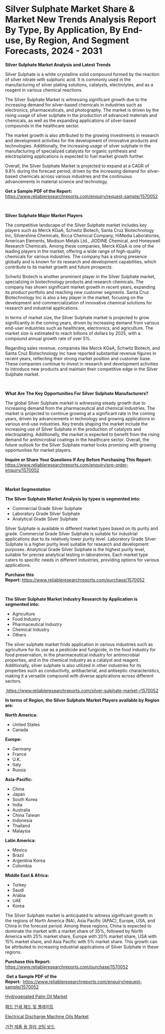 <p><h1>Silver Sulphate Market Share & Market New Trends Analysis Report By Type, By Application, By End-use, By Region, And Segment Forecasts, 2024 - 2031</h1></p><p><strong>Silver Sulphate Market Analysis and Latest Trends</strong></p>
<p><p>Silver Sulphate is a white crystalline solid compound formed by the reaction of silver nitrate with sulphuric acid. It is commonly used in the manufacturing of silver plating solutions, catalysts, electrolytes, and as a reagent in various chemical reactions.</p><p>The Silver Sulphate Market is witnessing significant growth due to the increasing demand for silver-based chemicals in industries such as electronics, pharmaceuticals, and photography. The market is driven by the rising usage of silver sulphate in the production of advanced materials and chemicals, as well as the expanding applications of silver-based compounds in the healthcare sector.</p><p>The market growth is also attributed to the growing investments in research and development activities for the development of innovative products and technologies. Additionally, the increasing usage of silver sulphate in the manufacturing of specialized catalysts for organic synthesis and electroplating applications is expected to fuel market growth further.</p><p>Overall, the Silver Sulphate Market is projected to expand at a CAGR of 9.8% during the forecast period, driven by the increasing demand for silver-based chemicals across various industries and the continuous advancements in material science and technology.</p></p>
<p><strong>Get a Sample PDF of the Report:&nbsp;</strong> <a href="https://www.reliableresearchreports.com/enquiry/request-sample/1570052">https://www.reliableresearchreports.com/enquiry/request-sample/1570052</a></p>
<p>&nbsp;</p>
<p><strong>Silver Sulphate Major Market Players</strong></p>
<p><p>The competitive landscape of the Silver Sulphate market includes key players such as Merck KGaA, Schwitz Biotech, Santa Cruz Biotechnology Inc, Silvershine Chemicals, Ricca Chemical Company, HiMedia Laboratories, American Elements, Modison Metals Ltd., JIODINE Chemical, and Honeywell Research Chemicals. Among these companies, Merck KGaA is one of the leading players in the market, offering a wide range of high-quality chemicals for various industries. The company has a strong presence globally and is known for its research and development capabilities, which contribute to its market growth and future prospects.</p><p>Schwitz Biotech is another prominent player in the Silver Sulphate market, specializing in biotechnology products and research chemicals. The company has shown significant market growth in recent years, expanding its product portfolio and reaching new customer segments. Santa Cruz Biotechnology Inc is also a key player in the market, focusing on the development and commercialization of innovative chemical solutions for research and industrial applications.</p><p>In terms of market size, the Silver Sulphate market is projected to grow significantly in the coming years, driven by increasing demand from various end-user industries such as healthcare, electronics, and agriculture. The market size is estimated to reach billions of dollars by 2025, with a compound annual growth rate of over 5%.</p><p>Regarding sales revenue, companies like Merck KGaA, Schwitz Biotech, and Santa Cruz Biotechnology Inc have reported substantial revenue figures in recent years, reflecting their strong market position and customer base. These companies continue to invest in research and development activities to introduce new products and maintain their competitive edge in the Silver Sulphate market.</p></p>
<p>&nbsp;</p>
<p><strong>What Are The Key Opportunities For Silver Sulphate Manufacturers?</strong></p>
<p><p>The global Silver Sulphate market is witnessing steady growth due to increasing demand from the pharmaceutical and chemical industries. The market is projected to continue growing at a significant rate in the coming years, driven by advancements in technology and growing applications in various end-use industries. Key trends shaping the market include the increasing use of Silver Sulphate in the production of catalysts and electroplating. Additionally, the market is expected to benefit from the rising demand for antimicrobial coatings in the healthcare sector. Overall, the future outlook for the Silver Sulphate market looks promising with growing opportunities for market players.</p></p>
<p><strong>Inquire or Share Your Questions If Any Before Purchasing This Report:</strong> <a href="https://www.reliableresearchreports.com/enquiry/pre-order-enquiry/1570052">https://www.reliableresearchreports.com/enquiry/pre-order-enquiry/1570052</a></p>
<p>&nbsp;</p>
<p><strong>Market Segmentation</strong></p>
<p><strong>The Silver Sulphate Market Analysis by types is segmented into:</strong></p>
<p><ul><li>Commercial Grade Silver Sulphate</li><li>Laboratory Grade Silver Sulphate</li><li>Analytical Grade Silver Sulphate</li></ul></p>
<p><p>Silver Sulphate is available in different market types based on its purity and grade. Commercial Grade Silver Sulphate is suitable for industrial applications due to its relatively lower purity level. Laboratory Grade Silver Sulphate is a higher purity level suitable for research and development purposes. Analytical Grade Silver Sulphate is the highest purity level, suitable for precise analytical testing in laboratories. Each market type caters to specific needs in different industries, providing options for various applications.</p></p>
<p><strong>Purchase this Report:&nbsp;</strong><a href="https://www.reliableresearchreports.com/purchase/1570052">https://www.reliableresearchreports.com/purchase/1570052</a></p>
<p>&nbsp;</p>
<p><strong>The Silver Sulphate Market Industry Research by Application is segmented into:</strong></p>
<p><ul><li>Agriculture</li><li>Food Industry</li><li>Pharmaceutical Industry</li><li>Chemical Industry</li><li>Others</li></ul></p>
<p><p>The silver sulphate market finds application in various industries such as agriculture for its use as a pesticide and fungicide, in the food industry for food preservation, in the pharmaceutical industry for antimicrobial properties, and in the chemical industry as a catalyst and reagent. Additionally, silver sulphate is also utilized in other industries for its properties such as conductivity, antibacterial, and antiseptic characteristics, making it a versatile compound with diverse applications across different sectors.</p></p>
<p><a href="https://www.reliableresearchreports.com/silver-sulphate-market-r1570052">&nbsp;https://www.reliableresearchreports.com/silver-sulphate-market-r1570052</a></p>
<p><strong>In terms of Region, the Silver Sulphate Market Players available by Region are:</strong></p>
<p>
    <p> <strong> North America: </strong>
        <ul>
            <li>United States</li>
            <li>Canada</li>
        </ul>
        </p> 
    <p> <strong> Europe: </strong>
        <ul>
            <li>Germany</li>
            <li>France</li>
            <li>U.K.</li>
            <li>Italy</li>
            <li>Russia</li>
        </ul>
        </p> 
    <p> <strong> Asia-Pacific: </strong>
        <ul>
            <li>China</li>
            <li>Japan</li>
            <li>South Korea</li>
            <li>India</li>
            <li>Australia</li>
            <li>China Taiwan</li>
            <li>Indonesia</li>
            <li>Thailand</li>
            <li>Malaysia</li>
        </ul>
        </p> 
    <p> <strong> Latin America: </strong>
        <ul>
            <li>Mexico</li>
            <li>Brazil</li>
            <li>Argentina Korea</li>
            <li>Colombia</li>
        </ul>
        </p> 
    <p> <strong> Middle East & Africa: </strong>
        <ul>
            <li>Turkey</li>
            <li>Saudi</li>
            <li>Arabia</li>
            <li>UAE</li>
            <li>Korea</li>
        </ul>
    </p>
    </p>
<p><p>The Silver Sulphate market is anticipated to witness significant growth in the regions of North America (NA), Asia Pacific (APAC), Europe, USA, and China in the forecast period. Among these regions, China is expected to dominate the market with a market share of 35%, followed by North America with 25% market share, Europe with 20% market share, USA with 15% market share, and Asia Pacific with 5% market share. This growth can be attributed to increasing industrial applications of Silver Sulphate in these regions.</p></p>
<p><strong>Purchase this Report: </strong><a href="https://www.reliableresearchreports.com/purchase/1570052">https://www.reliableresearchreports.com/purchase/1570052</a></p>
<p>&nbsp;<strong>Get a Sample PDF of the Report:&nbsp;&nbsp;</strong><a href="https://www.reliableresearchreports.com/enquiry/request-sample/1570052">https://www.reliableresearchreports.com/enquiry/request-sample/1570052</a></p>
<p><strong></strong></p>
<p><p><a href="https://github.com/kathiaseamanalvaradovlprc2h/Market-Research-Report-List-2/blob/main/hydrogenated-palm-oil-market.md">Hydrogenated Palm Oil Market</a></p><p><a href="https://github.com/mofijurk071/Market-Research-Report-List-1/blob/main/7415331103536.md">패드 인쇄 패드 및 플레이트</a></p><p><a href="https://github.com/wusalecollins540tpqoz/Market-Research-Report-List-2/blob/main/electrical-discharge-machine-oils-market.md">Electrical Discharge Machine Oils Market</a></p><p><a href="https://github.com/alfitoms13/Market-Research-Report-List-1/blob/main/4510851103535.md">가전 제품 용 컬러 코팅 보드</a></p></p>
